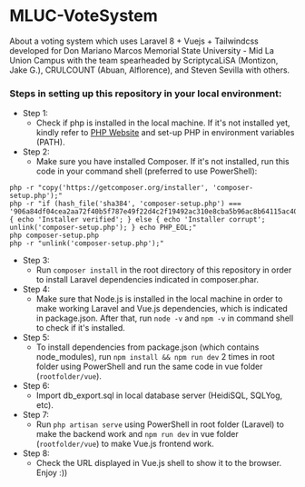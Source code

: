 # MLUC-VoteSystem

About a voting system which uses Laravel 8 + Vuejs + Tailwindcss developed for Don Mariano Marcos Memorial State
University - Mid La Union Campus with the team spearheaded by ScriptycaLiSA (Montizon, Jake G.), CRULCOUNT (Abuan,
Alflorence), and Steven Sevilla with others.

### Steps in setting up this repository in your local environment:

- Step 1:
    - Check if php is installed in the local machine. If it's not installed yet, kindly refer
      to [PHP Website](https://www.php.net/downloads.php) and set-up PHP in environment variables (PATH).
- Step 2:
    - Make sure you have installed Composer. If it's not installed, run this code in your command shell (preferred to
      use PowerShell):

```
php -r "copy('https://getcomposer.org/installer', 'composer-setup.php');"
php -r "if (hash_file('sha384', 'composer-setup.php') === '906a84df04cea2aa72f40b5f787e49f22d4c2f19492ac310e8cba5b96ac8b64115ac402c8cd292b8a03482574915d1a8') { echo 'Installer verified'; } else { echo 'Installer corrupt'; unlink('composer-setup.php'); } echo PHP_EOL;"
php composer-setup.php
php -r "unlink('composer-setup.php');"
```

- Step 3:
    - Run `composer install` in the root directory of this repository in order to install Laravel dependencies indicated
      in composer.phar.
- Step 4:
    - Make sure that Node.js is installed in the local machine in order to make working Laravel and Vue.js dependencies,
      which is indicated in package.json. After that, run `node -v` and `npm -v` in command shell to check if it's
      installed.
- Step 5:
    - To install dependencies from package.json (which contains node_modules), run `npm install && npm run dev` 2 times
      in root folder using PowerShell and run the same code in vue folder (`rootfolder/vue`).
- Step 6:
    - Import db_export.sql in local database server (HeidiSQL, SQLYog, etc).
- Step 7:
    - Run `php artisan serve` using PowerShell in root folder (Laravel) to make the backend work and `npm run dev` in
      vue folder (`rootfolder/vue`) to make Vue.js frontend work.
- Step 8:
    - Check the URL displayed in Vue.js shell to show it to the browser. Enjoy :))
